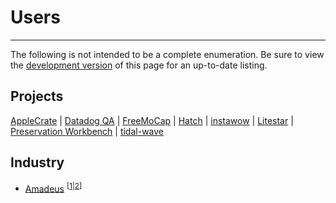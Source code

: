 # Users

-----

The following is not intended to be a complete enumeration. Be sure to view the [development version](/pyapp/dev/users/) of this page for an up-to-date listing.

## Projects

[AppleCrate](https://github.com/RhetTbull/applecrate/blob/16c357311832732a01f14c6cd1fcec1230065f21/scripts/pyapp-runner.sh)
| [Datadog QA](https://github.com/DataDog/ddqa/blob/65f42f60b10da60084ef115cee7eee276a3a15fb/.github/workflows/build.yml#L101)
| [FreeMoCap](https://github.com/freemocap/freemocap/releases/tag/1.1.0)
| [Hatch](https://github.com/pypa/hatch/blob/c4bb4b489c4c2eb2cf8b1ea64b06a63f165c843e/.github/workflows/build-hatch.yml#L101)
| [instawow](https://github.com/layday/instawow/blob/ad0ca23352b9c4647b55ffd5b90151bf30d571f7/noxfile.py#L184)
| [Litestar](https://github.com/litestar-org/litestar-fullstack/blob/dc72eee78173790c3e91b0c095ac9e70ba91bedd/scripts/post-builds.py)
| [Preservation Workbench](https://github.com/Preservation-Workbench/PWCode/blob/e7777806be35bd60ca8c33e677ffd77e38b277d0/build/make.sh)
| [tidal-wave](https://github.com/ebb-earl-co/tidal-wave/blob/6358ede21adb715a053b1e6cc73968933c3bed05/BUILDME.md#pyapp-created-binaries)

## Industry

- [Amadeus](https://amadeus.com) <sup>\[[1](https://github.com/ofek/pyapp/pull/147)|[2](https://github.com/AmadeusITGroup/pyapp)\]</sup>
